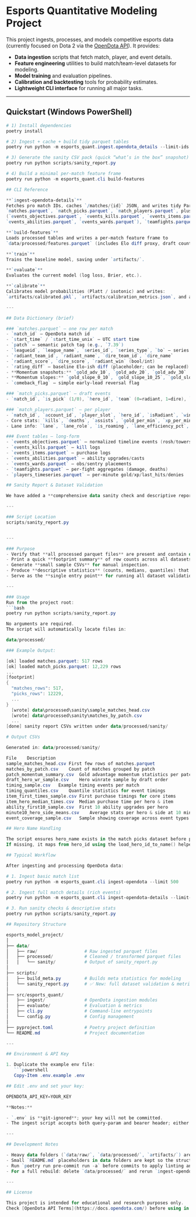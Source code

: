 # Esports Quantitative Modeling Project

This project ingests, processes, and models competitive esports data (currently focused on Dota 2 via the [OpenDota API](https://docs.opendota.com/)). It provides:

- **Data ingestion** scripts that fetch match, player, and event details.
- **Feature engineering** utilities to build match/team-level datasets for modeling.
- **Model training** and evaluation pipelines.
- **Calibration and backtesting** tools for probability estimates.
- **Lightweight CLI interface** for running all major tasks.

---

## Quickstart (Windows PowerShell)

```powershell
# 1) Install dependencies
poetry install

# 2) Ingest + cache + build tidy parquet tables
poetry run python -m esports_quant.ingest.opendota_details --limit-ids 500 --players

# 3) Generate the sanity CSV pack (quick “what’s in the box” snapshot)
poetry run python scripts/sanity_report.py

# 4) Build a minimal per-match feature frame
poetry run python -m esports_quant.cli build-features

## CLI Reference

**`ingest-opendota-details`**
Fetches pro match IDs, caches `/matches/{id}` JSON, and writes tidy Parquet tables:
`matches.parquet`, `match_picks.parquet`, `match_players.parquet`, plus event tables
(`events_objectives.parquet`, `events_kills.parquet`, `events_items.parquet`,
`events_abilities.parquet`, `events_wards.parquet`), `teamfights.parquet`, and `players_timeseries.parquet`.

**`build-features`**
Loads processed tables and writes a per-match feature frame to
`data/processed/features.parquet` (includes Elo diff proxy, draft counts, momentum features).

**`train`**
Trains the baseline model, saving under `artifacts/`.

**`evaluate`**
Evaluates the current model (log loss, Brier, etc.).

**`calibrate`**
Calibrates model probabilities (Platt / isotonic) and writes:
`artifacts/calibrated.pkl`, `artifacts/calibration_metrics.json`, and an optional reliability plot.

---

## Data Dictionary (brief)

### `matches.parquet` — one row per match
- `match_id` — OpenDota match id
- `start_time` / `start_time_unix` — UTC start time
- `patch` — semantic patch tag (e.g., `7.39`)
- `leagueid`, `league_name`, `series_id`, `series_type`, `bo` — series metadata
- `radiant_team_id`, `radiant_name`, `dire_team_id`, `dire_name`
- `radiant_score`, `dire_score`, `radiant_win` (bool/int)
- `rating_diff` — baseline Elo-ish diff (placeholder; can be replaced)
- **Momentum snapshots:** `gold_adv_10`, `gold_adv_20`, `gold_adv_30`
- **Momentum slopes:** `gold_slope_0_10`, `gold_slope_10_25`, `gold_slope_25_end`
- `comeback_flag` — simple early-lead reversal flag

### `match_picks.parquet` — draft events
- `match_id`, `is_pick` (1/0), `hero_id`, `team` (0=radiant, 1=dire), `order`

### `match_players.parquet` — per player
- `match_id`, `account_id`, `player_slot`, `hero_id`, `isRadiant`, `win`
- Core stats: `kills`, `deaths`, `assists`, `gold_per_min`, `xp_per_min`, `tower_damage`, `stuns`
- Lane info: `lane`, `lane_role`, `is_roaming`, `lane_efficiency_pct`, `rank_tier`

### Event tables — long-form
- `events_objectives.parquet` — normalized timeline events (rosh/towers/etc.)
- `events_kills.parquet` — kill logs
- `events_items.parquet` — purchase logs
- `events_abilities.parquet` — ability upgrades/casts
- `events_wards.parquet` — obs/sentry placements
- `teamfights.parquet` — per-fight aggregates (damage, deaths)
- `players_timeseries.parquet` — per-minute gold/xp/last_hits/denies

## Sanity Report & Dataset Validation

We have added a **comprehensive data sanity check and descriptive reporting script** to validate processed datasets and produce quick-to-explore summary files.

---

### Script Location
scripts/sanity_report.py


---

### Purpose
- Verify that **all processed parquet files** are present and contain data.
- Print a quick **footprint summary** of row counts across all datasets.
- Generate **small sample CSVs** for manual inspection.
- Produce **descriptive statistics** (counts, medians, quantiles) that give an immediate sense of dataset health and shape.
- Serve as the **single entry point** for running all dataset validation checks.

---

### Usage
Run from the project root:
```bash
poetry run python scripts/sanity_report.py

No arguments are required.
The script will automatically locate files in:

data/processed/

### Example Output:

[ok] loaded matches.parquet: 517 rows
[ok] loaded match_picks.parquet: 12,229 rows
...
[footprint]
{
  "matches_rows": 517,
  "picks_rows": 12229,
  ...
}
  [wrote] data\processed\sanity\sample_matches_head.csv
  [wrote] data\processed\sanity\matches_by_patch.csv
  ...
[done] sanity report CSVs written under data/processed/sanity/

# Output CSVs

Generated in: data/processed/sanity/

File	Description
sample_matches_head.csv	First few rows of matches.parquet
matches_by_patch.csv	Count of matches grouped by patch
patch_momentum_summary.csv	Gold advantage momentum statistics per patch
draft_hero_wr_sample.csv	Hero winrate sample by draft order
timing_sample.csv	Example timing events per match
timing_quantiles.csv	Quantile statistics for event timings
item_first_times_sample.csv	First purchase timings for core items
item_hero_median_times.csv	Median purchase time per hero & item
ability_first10_sample.csv	First 10 ability upgrades per hero
minute10_hero_side_means.csv	Average stats per hero & side at 10 min
event_coverage_sample.csv	Sample showing coverage across event types

## Hero Name Handling

The script ensures hero_name exists in the match picks dataset before performing winrate or draft grouping.
If missing, it maps from hero_id using the load_hero_id_to_name() helper.

## Typical Workflow

After ingesting and processing OpenDota data:

# 1. Ingest basic match list
poetry run python -m esports_quant.cli ingest-opendota --limit 500

# 2️. Ingest full match details (rich events)
poetry run python -m esports_quant.cli ingest-opendota-details --limit-ids 500 --players

# 3️. Run sanity checks & descriptive stats
poetry run python scripts/sanity_report.py

## Repository Structure

esports_model_project/
│
├── data/
│   ├── raw/                  # Raw ingested parquet files
│   ├── processed/            # Cleaned / transformed parquet files
│   │   └── sanity/           # Output of sanity_report.py
│
├── scripts/
│   ├── build_meta.py         # Builds meta statistics for modeling
│   └── sanity_report.py      # ✅ New: full dataset validation & metrics
│
├── src/esports_quant/
│   ├── ingest/               # OpenDota ingestion modules
│   ├── evaluate/             # Evaluation & metrics
│   ├── cli.py                # Command-line entrypoints
│   └── config.py             # Config management
│
├── pyproject.toml            # Poetry project definition
└── README.md                 # Project documentation

---

## Environment & API Key

1. Duplicate the example env file:
   ```powershell
   Copy-Item .env.example .env

## Edit .env and set your key:

OPENDOTA_API_KEY=YOUR_KEY

**Notes:**

- `.env` is **git-ignored**; your key will not be committed.
- The ingest script accepts both query-param and bearer header; either works with the same value.

---

## Development Notes

- Heavy data folders (`data/raw/`, `data/processed/`, `artifacts/`) are ignored via `.gitignore`.
- Small `README.md` placeholders in data folders are kept so the structure exists in git.
- Run `poetry run pre-commit run -a` before commits to apply linting and type checks.
- For a full rebuild: delete `data/processed/` and rerun `ingest-opendota-details`.

---

## License

This project is intended for educational and research purposes only.
Check [OpenDota API Terms](https://docs.opendota.com/) before using in production.
